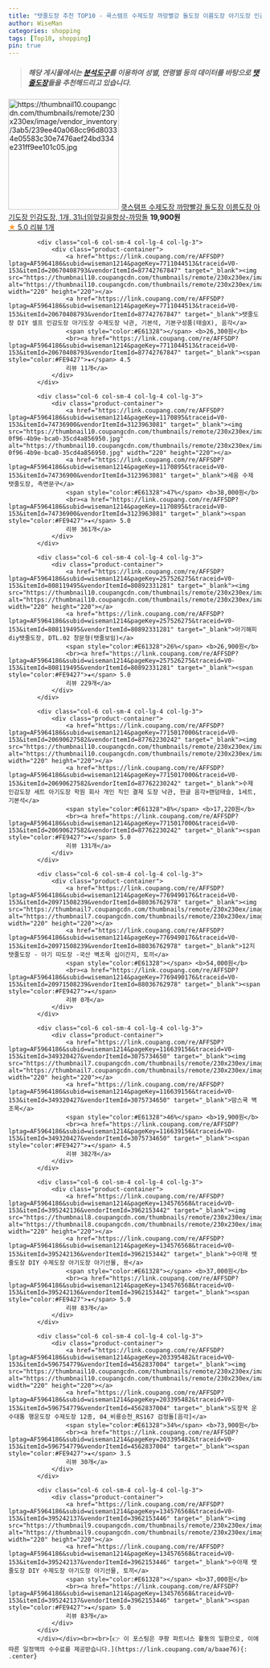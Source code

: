 ```yaml
---
title: "탯줄도장 추천 TOP10 - 쿡스탬프 수제도장 까망빨강 돌도장 이름도장 아기도장 인감도장, 1개, 31너의앞길을항상-까망돌"
author: WiseMan
categories: shopping
tags: [Top10, shopping]
pin: true
---
```


> ##### 해당 게시물에서는 [**분석도구**](https://itemscout.io/)를 이용하여 **성별**, **연령별** 등의 데이터를 바탕으로 [**탯줄도장**](https://link.coupang.com/a/baae76)들을 추천해드리고 있습니다.
<div class="container"><div class="row">
            <div class="col-6 col-sm-4 col-lg-4 col-lg-3">
                <div class="product-container">
                    <a href="https://link.coupang.com/re/AFFSDP?lptag=AF5964186&subid=wiseman1214&pageKey=8141054533&traceid=V0-153&itemId=23134707131&vendorItemId=90167645376" target="_blank"><img src="https://thumbnail10.coupangcdn.com/thumbnails/remote/230x230ex/image/vendor_inventory/3ab5/239ee40a068cc96d80334e05583c30e7476aef24bd334e231ff9ee101c05.jpg" alt="https://thumbnail10.coupangcdn.com/thumbnails/remote/230x230ex/image/vendor_inventory/3ab5/239ee40a068cc96d80334e05583c30e7476aef24bd334e231ff9ee101c05.jpg" width="220" height="220"></a>
                    <a href="https://link.coupang.com/re/AFFSDP?lptag=AF5964186&subid=wiseman1214&pageKey=8141054533&traceid=V0-153&itemId=23134707131&vendorItemId=90167645376" target="_blank">쿡스탬프 수제도장 까망빨강 돌도장 이름도장 아기도장 인감도장, 1개, 31너의앞길을항상-까망돌</a>
                    <span style="color:#E61328"></span> <b>19,900원</b>
                    <br><a href="https://link.coupang.com/re/AFFSDP?lptag=AF5964186&subid=wiseman1214&pageKey=8141054533&traceid=V0-153&itemId=23134707131&vendorItemId=90167645376" target="_blank"><span style="color:#FE9427">★</span> 5.0
                    리뷰 1개</a>
                </div>
            </div>
            
            <div class="col-6 col-sm-4 col-lg-4 col-lg-3">
                <div class="product-container">
                    <a href="https://link.coupang.com/re/AFFSDP?lptag=AF5964186&subid=wiseman1214&pageKey=7711044513&traceid=V0-153&itemId=20670408793&vendorItemId=87742767847" target="_blank"><img src="https://thumbnail10.coupangcdn.com/thumbnails/remote/230x230ex/image/vendor_inventory/f313/6fd5d88da07d0993974dabe0f9ed8de9a12780ef3313121e3a85da142a38.jpg" alt="https://thumbnail10.coupangcdn.com/thumbnails/remote/230x230ex/image/vendor_inventory/f313/6fd5d88da07d0993974dabe0f9ed8de9a12780ef3313121e3a85da142a38.jpg" width="220" height="220"></a>
                    <a href="https://link.coupang.com/re/AFFSDP?lptag=AF5964186&subid=wiseman1214&pageKey=7711044513&traceid=V0-153&itemId=20670408793&vendorItemId=87742767847" target="_blank">탯줄도장 DIY 셀프 인감도장 아기도장 수제도장 낙관, 기본석, 기본구성품(태슬X), 음각</a>
                    <span style="color:#E61328"></span> <b>26,300원</b>
                    <br><a href="https://link.coupang.com/re/AFFSDP?lptag=AF5964186&subid=wiseman1214&pageKey=7711044513&traceid=V0-153&itemId=20670408793&vendorItemId=87742767847" target="_blank"><span style="color:#FE9427">★</span> 4.5
                    리뷰 11개</a>
                </div>
            </div>
            
            <div class="col-6 col-sm-4 col-lg-4 col-lg-3">
                <div class="product-container">
                    <a href="https://link.coupang.com/re/AFFSDP?lptag=AF5964186&subid=wiseman1214&pageKey=1170895&traceid=V0-153&itemId=74736900&vendorItemId=3123963081" target="_blank"><img src="https://thumbnail10.coupangcdn.com/thumbnails/remote/230x230ex/image/vendor_inventory/images/2017/04/07/18/4/5c82b5a6-0f96-4b9e-bca0-35cd4a856950.jpg" alt="https://thumbnail10.coupangcdn.com/thumbnails/remote/230x230ex/image/vendor_inventory/images/2017/04/07/18/4/5c82b5a6-0f96-4b9e-bca0-35cd4a856950.jpg" width="220" height="220"></a>
                    <a href="https://link.coupang.com/re/AFFSDP?lptag=AF5964186&subid=wiseman1214&pageKey=1170895&traceid=V0-153&itemId=74736900&vendorItemId=3123963081" target="_blank">세움 수제 탯줄도장, 측면문구</a>
                    <span style="color:#E61328">47%</span> <b>38,000원</b>
                    <br><a href="https://link.coupang.com/re/AFFSDP?lptag=AF5964186&subid=wiseman1214&pageKey=1170895&traceid=V0-153&itemId=74736900&vendorItemId=3123963081" target="_blank"><span style="color:#FE9427">★</span> 5.0
                    리뷰 361개</a>
                </div>
            </div>
            
            <div class="col-6 col-sm-4 col-lg-4 col-lg-3">
                <div class="product-container">
                    <a href="https://link.coupang.com/re/AFFSDP?lptag=AF5964186&subid=wiseman1214&pageKey=257526275&traceid=V0-153&itemId=808119495&vendorItemId=80892331281" target="_blank"><img src="https://thumbnail10.coupangcdn.com/thumbnails/remote/230x230ex/image/vendor_inventory/90c3/502f45196e8e15a0ea81a0b2b4a9cf7bd494acb6844dad9940eb44b888fc.jpg" alt="https://thumbnail10.coupangcdn.com/thumbnails/remote/230x230ex/image/vendor_inventory/90c3/502f45196e8e15a0ea81a0b2b4a9cf7bd494acb6844dad9940eb44b888fc.jpg" width="220" height="220"></a>
                    <a href="https://link.coupang.com/re/AFFSDP?lptag=AF5964186&subid=wiseman1214&pageKey=257526275&traceid=V0-153&itemId=808119495&vendorItemId=80892331281" target="_blank">아기해피 diy탯줄도장, DTL.02 창문형(탯줄보임)</a>
                    <span style="color:#E61328">26%</span> <b>26,900원</b>
                    <br><a href="https://link.coupang.com/re/AFFSDP?lptag=AF5964186&subid=wiseman1214&pageKey=257526275&traceid=V0-153&itemId=808119495&vendorItemId=80892331281" target="_blank"><span style="color:#FE9427">★</span> 5.0
                    리뷰 229개</a>
                </div>
            </div>
            
            <div class="col-6 col-sm-4 col-lg-4 col-lg-3">
                <div class="product-container">
                    <a href="https://link.coupang.com/re/AFFSDP?lptag=AF5964186&subid=wiseman1214&pageKey=7715017000&traceid=V0-153&itemId=20690627582&vendorItemId=87762230242" target="_blank"><img src="https://thumbnail10.coupangcdn.com/thumbnails/remote/230x230ex/image/vendor_inventory/2ba4/35a66660581c0f46ada8213f9fa08f89c4f1e577454a92b2c7378c8d63f9.jpg" alt="https://thumbnail10.coupangcdn.com/thumbnails/remote/230x230ex/image/vendor_inventory/2ba4/35a66660581c0f46ada8213f9fa08f89c4f1e577454a92b2c7378c8d63f9.jpg" width="220" height="220"></a>
                    <a href="https://link.coupang.com/re/AFFSDP?lptag=AF5964186&subid=wiseman1214&pageKey=7715017000&traceid=V0-153&itemId=20690627582&vendorItemId=87762230242" target="_blank">수제 인감도장 세트 아기도장 학원 회사 개인 직인 결제 도장 낙관, 한글 음각+랜덤태슬, 1세트, 기본석</a>
                    <span style="color:#E61328">8%</span> <b>17,220원</b>
                    <br><a href="https://link.coupang.com/re/AFFSDP?lptag=AF5964186&subid=wiseman1214&pageKey=7715017000&traceid=V0-153&itemId=20690627582&vendorItemId=87762230242" target="_blank"><span style="color:#FE9427">★</span> 5.0
                    리뷰 131개</a>
                </div>
            </div>
            
            <div class="col-6 col-sm-4 col-lg-4 col-lg-3">
                <div class="product-container">
                    <a href="https://link.coupang.com/re/AFFSDP?lptag=AF5964186&subid=wiseman1214&pageKey=7769490176&traceid=V0-153&itemId=20971508239&vendorItemId=88036762978" target="_blank"><img src="https://thumbnail7.coupangcdn.com/thumbnails/remote/230x230ex/image/vendor_inventory/c1ac/e185fa15f6da9ec6a6ddf4f8fc99f3eda1afee88b040dfe1141465e01258.jpeg" alt="https://thumbnail7.coupangcdn.com/thumbnails/remote/230x230ex/image/vendor_inventory/c1ac/e185fa15f6da9ec6a6ddf4f8fc99f3eda1afee88b040dfe1141465e01258.jpeg" width="220" height="220"></a>
                    <a href="https://link.coupang.com/re/AFFSDP?lptag=AF5964186&subid=wiseman1214&pageKey=7769490176&traceid=V0-153&itemId=20971508239&vendorItemId=88036762978" target="_blank">12지 탯줄도장 - 아기 띠도장 -국산 벽조목 십이간지, 토끼</a>
                    <span style="color:#E61328"></span> <b>54,000원</b>
                    <br><a href="https://link.coupang.com/re/AFFSDP?lptag=AF5964186&subid=wiseman1214&pageKey=7769490176&traceid=V0-153&itemId=20971508239&vendorItemId=88036762978" target="_blank"><span style="color:#FE9427">★</span> 
                    리뷰 0개</a>
                </div>
            </div>
            
            <div class="col-6 col-sm-4 col-lg-4 col-lg-3">
                <div class="product-container">
                    <a href="https://link.coupang.com/re/AFFSDP?lptag=AF5964186&subid=wiseman1214&pageKey=116639156&traceid=V0-153&itemId=349320427&vendorItemId=3075734650" target="_blank"><img src="https://thumbnail7.coupangcdn.com/thumbnails/remote/230x230ex/image/vendor_inventory/542d/898863e0ba31181ce7ab56517f14d17874797583bc914302d05edd18b047.jpg" alt="https://thumbnail7.coupangcdn.com/thumbnails/remote/230x230ex/image/vendor_inventory/542d/898863e0ba31181ce7ab56517f14d17874797583bc914302d05edd18b047.jpg" width="220" height="220"></a>
                    <a href="https://link.coupang.com/re/AFFSDP?lptag=AF5964186&subid=wiseman1214&pageKey=116639156&traceid=V0-153&itemId=349320427&vendorItemId=3075734650" target="_blank">맘스쿡 벽조목</a>
                    <span style="color:#E61328">46%</span> <b>19,900원</b>
                    <br><a href="https://link.coupang.com/re/AFFSDP?lptag=AF5964186&subid=wiseman1214&pageKey=116639156&traceid=V0-153&itemId=349320427&vendorItemId=3075734650" target="_blank"><span style="color:#FE9427">★</span> 4.5
                    리뷰 382개</a>
                </div>
            </div>
            
            <div class="col-6 col-sm-4 col-lg-4 col-lg-3">
                <div class="product-container">
                    <a href="https://link.coupang.com/re/AFFSDP?lptag=AF5964186&subid=wiseman1214&pageKey=134576568&traceid=V0-153&itemId=395242136&vendorItemId=3962153442" target="_blank"><img src="https://thumbnail8.coupangcdn.com/thumbnails/remote/230x230ex/image/vendor_inventory/91a1/b10c1fe77b15c9bfb51c672f0dd8ba2ca06d552d0d88db1aada5bd8cf7c0.jpg" alt="https://thumbnail8.coupangcdn.com/thumbnails/remote/230x230ex/image/vendor_inventory/91a1/b10c1fe77b15c9bfb51c672f0dd8ba2ca06d552d0d88db1aada5bd8cf7c0.jpg" width="220" height="220"></a>
                    <a href="https://link.coupang.com/re/AFFSDP?lptag=AF5964186&subid=wiseman1214&pageKey=134576568&traceid=V0-153&itemId=395242136&vendorItemId=3962153442" target="_blank">수아재 탯줄도장 DIY 수제도장 아기도장 아기선물, 용</a>
                    <span style="color:#E61328"></span> <b>37,000원</b>
                    <br><a href="https://link.coupang.com/re/AFFSDP?lptag=AF5964186&subid=wiseman1214&pageKey=134576568&traceid=V0-153&itemId=395242136&vendorItemId=3962153442" target="_blank"><span style="color:#FE9427">★</span> 5.0
                    리뷰 83개</a>
                </div>
            </div>
            
            <div class="col-6 col-sm-4 col-lg-4 col-lg-3">
                <div class="product-container">
                    <a href="https://link.coupang.com/re/AFFSDP?lptag=AF5964186&subid=wiseman1214&pageKey=203395482&traceid=V0-153&itemId=596754779&vendorItemId=4562837004" target="_blank"><img src="https://thumbnail10.coupangcdn.com/thumbnails/remote/230x230ex/image/vendor_inventory/31df/452aebda38e26e2ff507b25345682041e6af579af18c0f8f364132f86503.jpg" alt="https://thumbnail10.coupangcdn.com/thumbnails/remote/230x230ex/image/vendor_inventory/31df/452aebda38e26e2ff507b25345682041e6af579af18c0f8f364132f86503.jpg" width="220" height="220"></a>
                    <a href="https://link.coupang.com/re/AFFSDP?lptag=AF5964186&subid=wiseman1214&pageKey=203395482&traceid=V0-153&itemId=596754779&vendorItemId=4562837004" target="_blank">도장꾹 운수대통 행운도장 수제도장 12종, 04_비룡승천_RS167 검정돌[음각]</a>
                    <span style="color:#E61328">34%</span> <b>73,900원</b>
                    <br><a href="https://link.coupang.com/re/AFFSDP?lptag=AF5964186&subid=wiseman1214&pageKey=203395482&traceid=V0-153&itemId=596754779&vendorItemId=4562837004" target="_blank"><span style="color:#FE9427">★</span> 3.5
                    리뷰 30개</a>
                </div>
            </div>
            
            <div class="col-6 col-sm-4 col-lg-4 col-lg-3">
                <div class="product-container">
                    <a href="https://link.coupang.com/re/AFFSDP?lptag=AF5964186&subid=wiseman1214&pageKey=134576568&traceid=V0-153&itemId=395242137&vendorItemId=3962153446" target="_blank"><img src="https://thumbnail9.coupangcdn.com/thumbnails/remote/230x230ex/image/vendor_inventory/c88d/2b6cb4839c83d7bae5c9b06b7faaf3a3bdf4a9f8d42b46bfadaffdca9ed6.jpg" alt="https://thumbnail9.coupangcdn.com/thumbnails/remote/230x230ex/image/vendor_inventory/c88d/2b6cb4839c83d7bae5c9b06b7faaf3a3bdf4a9f8d42b46bfadaffdca9ed6.jpg" width="220" height="220"></a>
                    <a href="https://link.coupang.com/re/AFFSDP?lptag=AF5964186&subid=wiseman1214&pageKey=134576568&traceid=V0-153&itemId=395242137&vendorItemId=3962153446" target="_blank">수아재 탯줄도장 DIY 수제도장 아기도장 아기선물, 토끼</a>
                    <span style="color:#E61328"></span> <b>37,000원</b>
                    <br><a href="https://link.coupang.com/re/AFFSDP?lptag=AF5964186&subid=wiseman1214&pageKey=134576568&traceid=V0-153&itemId=395242137&vendorItemId=3962153446" target="_blank"><span style="color:#FE9427">★</span> 5.0
                    리뷰 83개</a>
                </div>
            </div>
            </div></div><br><br>[👉 이 포스팅은 쿠팡 파트너스 활동의 일환으로, 이에 따른 일정액의 수수료를 제공받습니다.](https://link.coupang.com/a/baae76){: .center}